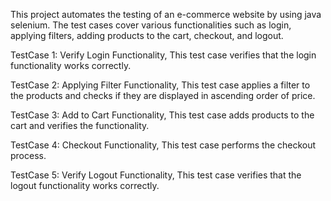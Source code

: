 This project automates the testing of an e-commerce website by using java selenium. The test cases cover various functionalities such as login, applying filters, adding products to the cart, checkout, and logout.

TestCase 1: Verify Login Functionality, This test case verifies that the login functionality works correctly.

TestCase 2: Applying Filter Functionality, This test case applies a filter to the products and checks if they are displayed in ascending order of price.

TestCase 3: Add to Cart Functionality, This test case adds products to the cart and verifies the functionality.

TestCase 4: Checkout Functionality, This test case performs the checkout process.

TestCase 5: Verify Logout Functionality, This test case verifies that the logout functionality works correctly.

